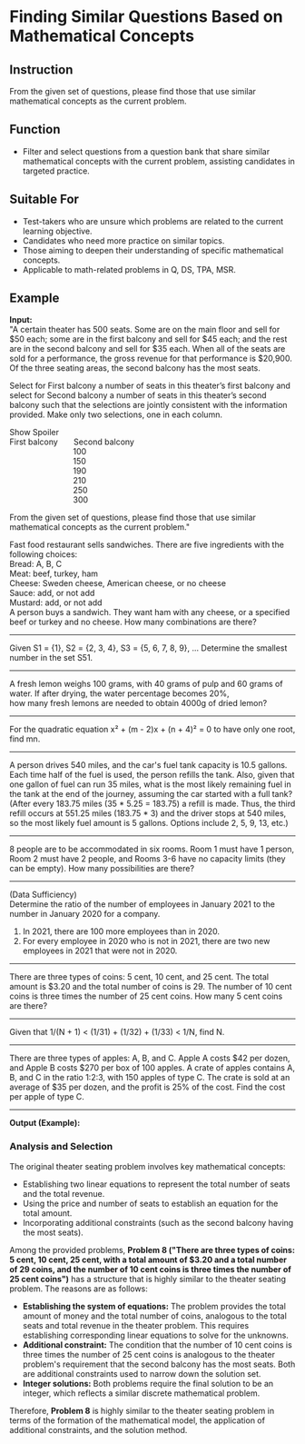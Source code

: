 # Finding Similar Questions Based on Mathematical Concepts

## Instruction
From the given set of questions, please find those that use similar mathematical concepts as the current problem.

## Function
- Filter and select questions from a question bank that share similar mathematical concepts with the current problem, assisting candidates in targeted practice.

## Suitable For
- Test-takers who are unsure which problems are related to the current learning objective.
- Candidates who need more practice on similar topics.
- Those aiming to deepen their understanding of specific mathematical concepts.
- Applicable to math-related problems in Q, DS, TPA, MSR.

## Example
**Input:**   
"A certain theater has 500 seats. Some are on the main floor and sell for $50 each; some are in the first balcony and sell for $45 each; and the rest are in the second balcony and sell for $35 each. When all of the seats are sold for a performance, the gross revenue for that performance is $20,900. Of the three seating areas, the second balcony has the most seats.

Select for First balcony a number of seats in this theater’s first balcony and select for Second balcony a number of seats in this theater’s second balcony such that the selections are jointly consistent with the information provided. Make only two selections, one in each column.

Show Spoiler  
First balcony  Second balcony   
        100  
        150  
        190  
        210  
        250  
        300

From the given set of questions, please find those that use similar mathematical concepts as the current problem."

Fast food restaurant sells sandwiches. There are five ingredients with the following choices:  
Bread: A, B, C  
Meat: beef, turkey, ham  
Cheese: Sweden cheese, American cheese, or no cheese  
Sauce: add, or not add  
Mustard: add, or not add  
A person buys a sandwich. They want ham with any cheese, or a specified beef or turkey and no cheese. How many combinations are there?

---  
Given S1 = {1}, S2 = {2, 3, 4}, S3 = {5, 6, 7, 8, 9}, ... Determine the smallest number in the set S51.

---  
A fresh lemon weighs 100 grams, with 40 grams of pulp and 60 grams of water. If after drying, the water percentage becomes 20%,  
how many fresh lemons are needed to obtain 4000g of dried lemon?

---  
For the quadratic equation x² + (m - 2)x + (n + 4)² = 0 to have only one root, find mn.

---  
A person drives 540 miles, and the car's fuel tank capacity is 10.5 gallons. Each time half of the fuel is used, the person refills the tank. Also, given that one gallon of fuel can run 35 miles, what is the most likely remaining fuel in the tank at the end of the journey, assuming the car started with a full tank? (After every 183.75 miles (35 * 5.25 = 183.75) a refill is made. Thus, the third refill occurs at 551.25 miles (183.75 * 3) and the driver stops at 540 miles, so the most likely fuel amount is 5 gallons. Options include 2, 5, 9, 13, etc.)

---  
8 people are to be accommodated in six rooms. Room 1 must have 1 person, Room 2 must have 2 people, and Rooms 3-6 have no capacity limits (they can be empty). How many possibilities are there?

---  
(Data Sufficiency)  
Determine the ratio of the number of employees in January 2021 to the number in January 2020 for a company.  
1) In 2021, there are 100 more employees than in 2020.  
2) For every employee in 2020 who is not in 2021, there are two new employees in 2021 that were not in 2020.

---  
There are three types of coins: 5 cent, 10 cent, and 25 cent. The total amount is $3.20 and the total number of coins is 29. The number of 10 cent coins is three times the number of 25 cent coins. How many 5 cent coins are there?

---  
Given that 1/(N + 1) < (1/31) + (1/32) + (1/33) < 1/N, find N.

---  
There are three types of apples: A, B, and C. Apple A costs $42 per dozen, and Apple B costs $270 per box of 100 apples. A crate of apples contains A, B, and C in the ratio 1:2:3, with 150 apples of type C. The crate is sold at an average of $35 per dozen, and the profit is 25% of the cost. Find the cost per apple of type C.

---

**Output (Example):**

### Analysis and Selection

The original theater seating problem involves key mathematical concepts:
- Establishing two linear equations to represent the total number of seats and the total revenue.
- Using the price and number of seats to establish an equation for the total amount.
- Incorporating additional constraints (such as the second balcony having the most seats).

Among the provided problems, **Problem 8 ("There are three types of coins: 5 cent, 10 cent, 25 cent, with a total amount of $3.20 and a total number of 29 coins, and the number of 10 cent coins is three times the number of 25 cent coins")** has a structure that is highly similar to the theater seating problem. The reasons are as follows:

- **Establishing the system of equations:** The problem provides the total amount of money and the total number of coins, analogous to the total seats and total revenue in the theater problem. This requires establishing corresponding linear equations to solve for the unknowns.
- **Additional constraint:** The condition that the number of 10 cent coins is three times the number of 25 cent coins is analogous to the theater problem's requirement that the second balcony has the most seats. Both are additional constraints used to narrow down the solution set.
- **Integer solutions:** Both problems require the final solution to be an integer, which reflects a similar discrete mathematical problem.

Therefore, **Problem 8** is highly similar to the theater seating problem in terms of the formation of the mathematical model, the application of additional constraints, and the solution method.
